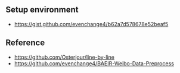 ## Setup environment

- https://gist.github.com/evenchange4/b62a7d578678e52beaf5


## Reference
- https://github.com/Osterjour/line-by-line
- https://github.com/evenchange4/BAEIR-Weibo-Data-Preprocess